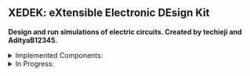 ## XEDEK: eXtensible Electronic DEsign Kit
**Design and run simulations of electric circuits. Created by techieji and AdityaB12345.**
<details>
  <summary>
    Implemented Components:
  </summary>
  
  - Light bulbs
  - Wires
  - Buttons
  - Positive terminals
  - Negative terminals (ground)

</details>

<details>
  <summary>
    In Progress:
  </summary>
  
  - Short-circuiting
  - Transistors

</details>
